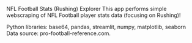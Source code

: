 NFL Football Stats (Rushing) Explorer
This app performs simple webscraping of NFL Football player stats data (focusing on Rushing)!

Python libraries: base64, pandas, streamlit, numpy, matplotlib, seaborn
Data source: pro-football-reference.com.

